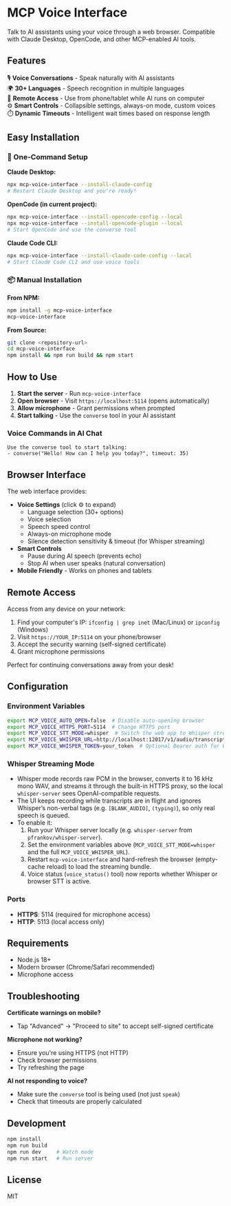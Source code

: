 # MCP Voice Interface

Talk to AI assistants using your voice through a web browser. Compatible with Claude Desktop, OpenCode, and other MCP-enabled AI tools.

## Features

🎙️ **Voice Conversations** - Speak naturally with AI assistants  
🌍 **30+ Languages** - Speech recognition in multiple languages  
📱 **Remote Access** - Use from phone/tablet while AI runs on computer  
⚙️ **Smart Controls** - Collapsible settings, always-on mode, custom voices  
⏱️ **Dynamic Timeouts** - Intelligent wait times based on response length  

## Easy Installation

### 🚀 One-Command Setup

**Claude Desktop:**
```bash
npx mcp-voice-interface --install-claude-config
# Restart Claude Desktop and you're ready!
```

**OpenCode (in current project):**
```bash
npx mcp-voice-interface --install-opencode-config --local
npx mcp-voice-interface --install-opencode-plugin --local
# Start OpenCode and use the converse tool
```

**Claude Code CLI:**
```bash
npx mcp-voice-interface --install-claude-code-config --local
# Start Claude Code CLI and use voice tools
```

### 📦 Manual Installation

**From NPM:**
```bash
npm install -g mcp-voice-interface
mcp-voice-interface
```

**From Source:**
```bash
git clone <repository-url>
cd mcp-voice-interface
npm install && npm run build && npm start
```

## How to Use

1. **Start the server** - Run `mcp-voice-interface`
2. **Open browser** - Visit `https://localhost:5114` (opens automatically)
3. **Allow microphone** - Grant permissions when prompted
4. **Start talking** - Use the `converse` tool in your AI assistant

### Voice Commands in AI Chat

```
Use the converse tool to start talking:
- converse("Hello! How can I help you today?", timeout: 35)
```

## Browser Interface

The web interface provides:

- **Voice Settings** (click ⚙️ to expand)
  - Language selection (30+ options)
  - Voice selection
  - Speech speed control
  - Always-on microphone mode
  - Silence detection sensitivity & timeout (for Whisper streaming)
- **Smart Controls**
  - Pause during AI speech (prevents echo)
  - Stop AI when user speaks (natural conversation)
- **Mobile Friendly** - Works on phones and tablets

## Remote Access

Access from any device on your network:

1. Find your computer's IP: `ifconfig | grep inet` (Mac/Linux) or `ipconfig` (Windows)
2. Visit `https://YOUR_IP:5114` on your phone/browser
3. Accept the security warning (self-signed certificate)
4. Grant microphone permissions

Perfect for continuing conversations away from your desk!

## Configuration

### Environment Variables

```bash
export MCP_VOICE_AUTO_OPEN=false  # Disable auto-opening browser
export MCP_VOICE_HTTPS_PORT=5114  # Change HTTPS port
export MCP_VOICE_STT_MODE=whisper  # Switch the web app to Whisper streaming
export MCP_VOICE_WHISPER_URL=http://localhost:12017/v1/audio/transcriptions  # Whisper endpoint (full path)
export MCP_VOICE_WHISPER_TOKEN=your_token  # Optional Bearer auth for Whisper server
```

### Whisper Streaming Mode

- Whisper mode records raw PCM in the browser, converts it to 16 kHz mono WAV, and streams it through the built-in HTTPS proxy, so the local `whisper-server` sees OpenAI-compatible requests.
- The UI keeps recording while transcripts are in flight and ignores Whisper’s non-verbal tags (e.g. `[BLANK_AUDIO]`, `(typing)`), so only real speech is queued.
- To enable it:
  1. Run your Whisper server locally (e.g. `whisper-server` from `pfrankov/whisper-server`).
  2. Set the environment variables above (`MCP_VOICE_STT_MODE=whisper` and the full `MCP_VOICE_WHISPER_URL`).
  3. Restart `mcp-voice-interface` and hard-refresh the browser (empty-cache reload) to load the streaming bundle.
  4. Voice status (`voice_status()` tool) now reports whether Whisper or browser STT is active.

### Ports

- **HTTPS**: 5114 (required for microphone access)
- **HTTP**: 5113 (local access only)

## Requirements

- Node.js 18+
- Modern browser (Chrome/Safari recommended)
- Microphone access

## Troubleshooting

**Certificate warnings on mobile?**
- Tap "Advanced" → "Proceed to site" to accept self-signed certificate

**Microphone not working?**
- Ensure you're using HTTPS (not HTTP)
- Check browser permissions
- Try refreshing the page

**AI not responding to voice?**
- Make sure the `converse` tool is being used (not just `speak`)
- Check that timeouts are properly calculated

## Development

```bash
npm install
npm run build
npm run dev     # Watch mode
npm run start   # Run server
```

## License

MIT
